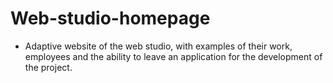 # Web-studio-homepage

- Adaptive website of the web studio, with examples of their work, employees and the ability to leave an application for the development of the project. 
